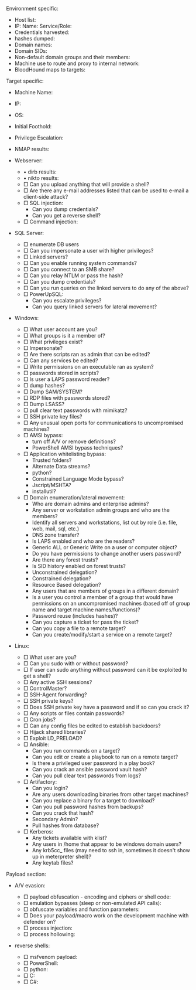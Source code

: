 Environment specific: 
- Host list:
- 	IP:	Name:	Service/Role:
- Credentials harvested:
- hashes dumped:
- Domain names:
- Domain SIDs:
- Non-default domain groups and their members:
- Machine use to route and proxy to internal network:
- BloodHound maps to targets:

Target specific: 
- Machine Name:
- IP:
- OS:
- Initial Foothold:
- Privilege Escalation:
- NMAP results:
 
- Webserver:
	- • dirb results:
	- • nikto results:
	- □ Can you upload anything that will provide a shell?
	- □ Are there any e-mail addresses listed that can be used to e-mail a client-side attack?
	- □ SQL injection: 
		-  Can you dump credentials? 
		-  Can you get a reverse shell?
	-  □ Command injection:

- SQL Server:
	- □ enumerate DB users
	- □ Can you impersonate a user with higher privileges?
	- □ Linked servers?
	- □ Can you enable running system commands?
	- □ Can you connect to an SMB share?
	- □ Can you relay NTLM or pass the hash?
	- □ Can you dump credentials?
	- □ Can you run queries on the linked servers to do any of the above?
	- □ PowerUpSQL:
		- Can you escalate privileges?
		- Can you query linked servers for lateral movement?

- Windows:
	- □ What user account are you?
	- □ What groups is it a member of?
	- □ What privileges exist?
	- □ Impersonate?
	- □ Are there scripts ran as admin that can be edited?
	- □ Can any services be edited?
	- □ Write permissions on an executable ran as system?
	- □ passwords stored in scripts?
	- □ Is user a LAPS password reader?
	- □ dump hashes?
	- □ Dump SAM/SYSTEM?
	- □ RDP files with passwords stored?
	- □ Dump LSASS?
	- □ pull clear text passwords with mimikatz?
	- □ SSH private key files?
	- □ Any unusual open ports for communications to uncompromised machines?
	- □ AMSI bypass:
		- turn off A/V or remove definitions?
		- PowerShell AMSI bypass techniques?
	- □ Application whitelisting bypass:
		- Trusted folders?
		- Alternate Data streams?
		- python?
		- Constrained Language Mode bypass?
		- Jscript/MSHTA?
		- installutil?
	- □ Domain enumeration/lateral movement:
		- Who are domain admins and enterprise admins?
		- Any server or workstation admin groups and who are the members?
		- Identify all servers and workstations, list out by role (i.e. file, web, mail, sql, etc.)
		- DNS zone transfer?
		- Is LAPS enabled and who are the readers?
		- Generic ALL or Generic Write on a user or computer object?
		- Do you have permissions to change another users password?
		- Are there any forest trusts?
		- Is SID history enabled on forest trusts?
		- Unconstrained delegation?
		- Constrained delegation?
		- Resource Based delegation?
		- Any users that are members of groups in a different domain?
		- Is a user you control a member of a group that would have permissions on an uncompromised machines (based off of group name and target machine names/functions)?
		- Password reuse (includes hashes)?
		- Can you capture a ticket for pass the ticket?
		- Can you copy a file to a remote target?
		- Can you create/modify/start a service on a remote target?

- Linux:
	- □ What user are you?
	- □ Can you sudo with or without password?
	- □ If user can sudo anything without password can it be exploited to get a shell?
	- □ Any active SSH sessions?
	- □ ControlMaster?
	- □ SSH-Agent forwarding?
	- □ SSH private keys?
	- □ Does SSH private key have a password and if so can you crack it?
	- □ Any scripts or files contain passwords?
	- □ Cron jobs?
	- □ Can any config files be edited to establish backdoors?
	- □ Hijack shared libraries?
	- □ Exploit LD_PRELOAD?
	- □ Ansible:
		- Can you run commands on a target?
		- Can you edit or create a playbook to run on a remote target?
		- Is there a privileged user password in a play book?
		- Can you crack an ansible password vault hash?
		- Can you pull clear text passwords from logs?
	- □ Artifactory:
		- Can you login?
		- Are any users downloading binaries from other target machines?
		- Can you replace a binary for a target to download?
		- Can you pull password hashes from backups?
		- Can you crack that hash?
		- Secondary Admin?
		- Pull hashes from database?
	- □ Kerberos:
		- Any tickets available with klist?
		- Any users in /home that appear to be windows domain users?
		- Any krb5cc_ files (may need to ssh in, sometimes it doesn't show up in meterpreter shell)?
		- Any keytab files?

Payload section:
- A/V evasion:
	- □ payload obfuscation - encoding and ciphers or shell code:
	- □ emulation bypasses (sleep or non-emulated API calls):
	- □ obfuscate variables and function parameters:
	- □ Does your payload/macro work on the development machine with defender on?
	- □ process injection:
	- □ process hollowing:
	
- reverse shells:
	- □ msfvenom payload:
	- □ PowerShell:
	- □ python:
	- □ C:
	- □ C#:
